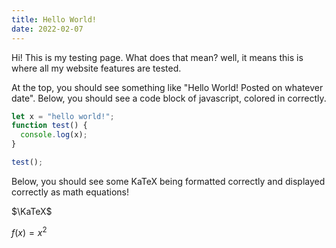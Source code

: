 ```yaml
---
title: Hello World!
date: 2022-02-07
---
```


Hi! This is my testing page. What does that mean? well,
it means this is where all my website features are tested.

At the top, you should see something like "Hello World! 
Posted on whatever date". Below, you should see a code
block of javascript, colored in correctly.

```javascript
let x = "hello world!";
function test() {
  console.log(x);
}

test();
```

Below, you should see some KaTeX being formatted correctly
and displayed correctly as math equations!

$\KaTeX$

$f(x) = x^2$